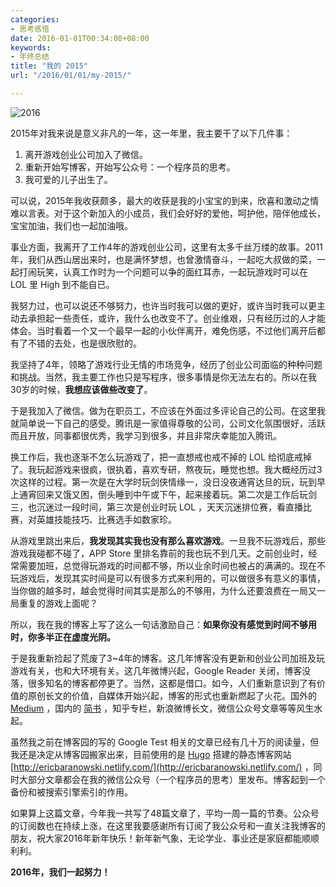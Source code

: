 ```yaml
---
categories:
- 思考感悟
date: 2016-01-01T00:34:08+08:00
keywords:
- 年终总结
title: "我的 2015"
url: "/2016/01/01/my-2015/"

---
```


![2016](http://image.coderzh.com/2016.jpg-wt)

2015年对我来说是意义非凡的一年，这一年里，我主要干了以下几件事：

 1. 离开游戏创业公司加入了微信。
 1. 重新开始写博客，开始写公众号：一个程序员的思考。
 1. 我可爱的儿子出生了。

可以说，2015年我收获颇多，最大的收获是我的小宝宝的到来，欣喜和激动之情难以言表。对于这个新加入的小成员，我们会好好的爱他，呵护他，陪伴他成长，宝宝加油，我们也一起加油哦。

事业方面，我离开了工作4年的游戏创业公司，这里有太多千丝万缕的故事。2011年，我们从西山居出来时，也是满怀梦想，也曾激情奋斗，一起吃大叔做的菜，一起打闹玩笑，认真工作时为一个问题可以争的面红耳赤，一起玩游戏时可以在 LOL 里 High 到不能自已。

我努力过，也可以说还不够努力，也许当时我可以做的更好，或许当时我可以更主动去承担起一些责任，或许，我什么也改变不了。创业维艰，只有经历过的人才能体会。当时看着一个又一个最早一起的小伙伴离开，难免伤感，不过他们离开后都有了不错的去处，也是很欣慰的。

我坚持了4年，领略了游戏行业无情的市场竞争，经历了创业公司面临的种种问题和挑战。当然，我主要工作也只是写程序，很多事情是你无法左右的。所以在我30岁的时候，**我想应该做些改变了**。

于是我加入了微信。做为在职员工，不应该在外面过多评论自己的公司。在这里我就简单说一下自己的感受。腾讯是一家值得尊敬的公司，公司文化氛围很好，活跃而且开放，同事都很优秀，我学习到很多，并且非常庆幸能加入腾讯。

换工作后，我也逐渐不怎么玩游戏了，把一直想戒也戒不掉的 LOL 给彻底戒掉了。我玩起游戏来很疯，很执着，喜欢专研，熬夜玩，睡觉也想。我大概经历过3次这样的过程。第一次是在大学时玩剑侠情缘一，没日没夜通宵达旦的玩，玩到早上通宵回来又饿又困，倒头睡到中午或下午，起来接着玩。第二次是工作后玩剑三，也沉迷过一段时间，第三次是创业时玩 LOL ，天天沉迷排位赛，看直播比赛，对英雄技能技巧、比赛选手如数家珍。

从游戏里跳出来后，**我发现其实我也没有那么喜欢游戏**。一旦我不玩游戏后，那些游戏我碰都不碰了，APP Store 里排名靠前的我也玩不到几天。之前创业时，经常需要加班，总觉得玩游戏的时间都不够，所以业余时间也被占的满满的。现在不玩游戏后，发现其实时间是可以有很多方式来利用的，可以做很多有意义的事情，当你做的越多时，越会觉得时间其实是那么的不够用，为什么还要浪费在一局又一局重复的游戏上面呢？

所以，我在我的博客上写了这么一句话激励自己：**如果你没有感觉到时间不够用时，你多半正在虚度光阴。**

于是我重新捡起了荒废了3~4年的博客。这几年博客没有更新和创业公司加班及玩游戏有关，也和大环境有关。这几年微博兴起，Google Reader 关闭，博客没落，很多知名的博客都停更了。当然，这都是借口。如今，人们重新意识到了有价值的原创长文的价值，自媒体开始兴起，博客的形式也重新燃起了火花。国外的 [Medium](https://medium.com/) ，国内的 [简书](http://www.jianshu.com/) ，知乎专栏，新浪微博长文，微信公众号文章等等风生水起。

虽然我之前在博客园的写的 Google Test 相关的文章已经有几十万的阅读量，但我还是决定从博客园搬家出来，目前使用的是 [Hugo](gohugo.io) 搭建的静态博客网站 [http://ericbaranowski.netlify.com/](http://ericbaranowski.netlify.com/) ，同时大部分文章都会在我的微信公众号（一个程序员的思考）里发布。博客起到一个备份和被搜索引擎索引的作用。

如果算上这篇文章，今年我一共写了48篇文章了，平均一周一篇的节奏。公众号的订阅数也在持续上涨，在这里我要感谢所有订阅了我公众号和一直关注我博客的朋友，祝大家2016年新年快乐！新年新气象，无论学业、事业还是家庭都能顺顺利利。

**2016年，我们一起努力！**

<!--more-->

